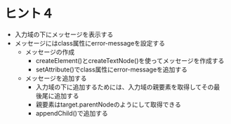 # ヒント４

* 入力域の下にメッセージを表示する
* メッセージにはclass属性にerror-messageを設定する
  * メッセージの作成
    * createElement()とcreateTextNode()を使ってメッセージを作成する
    * setAttribute()でclass属性にerror-messageを追加する
  * メッセージを追加する
    * 入力域の下に追加するためには、入力域の親要素を取得してその最後尾に追加する
    * 親要素はtarget.parentNodeのようにして取得できる
    * appendChild()で追加する

